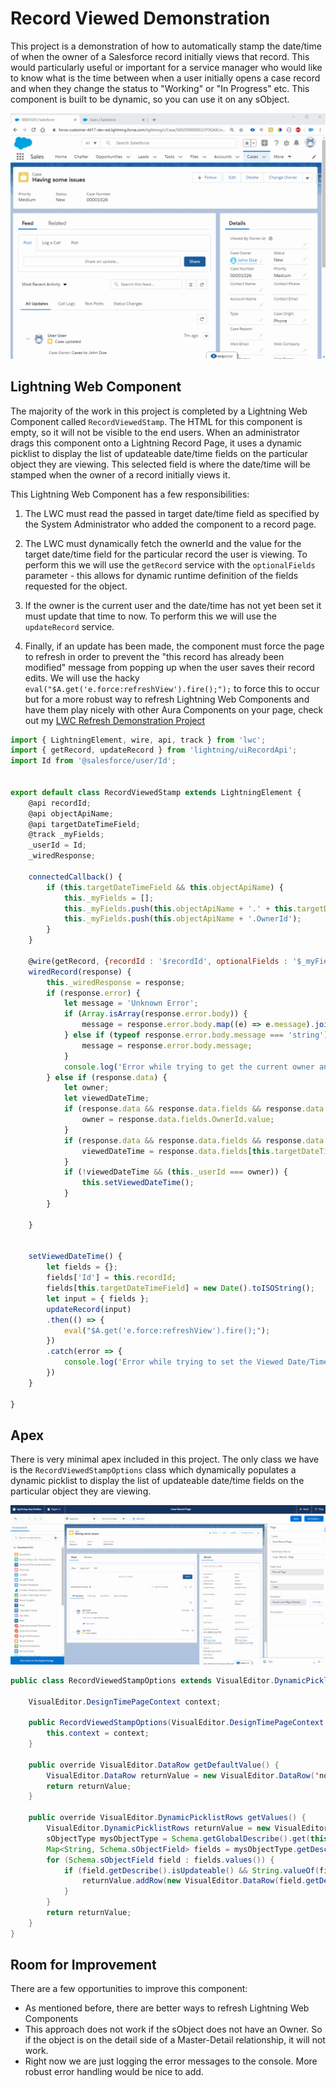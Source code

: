 # Record Viewed Demonstration

This project is a demonstration of how to automatically stamp the date/time of when the owner of a Salesforce record initially views that record. This would particularly useful or important for a service manager who would like to know what is the time between when a user initially opens a case record and when they change the status to "Working" or "In Progress" etc. This component is built to be dynamic, so you can use it on any sObject.

![Stamping Date](images/StampingDate.gif)


## Lightning Web Component

The majority of the work in this project is completed by a Lightning Web Component called `RecordViewedStamp`. The HTML for this component is empty, so it will not be visible to the end users. When an administrator drags this component onto a Lightning Record Page, it uses a dynamic picklist to display the list of updateable date/time fields on the particular object they are viewing. This selected field is where the date/time will be stamped when the owner of a record initially views it.

This Lightning Web Component has a few responsibilities:

1. The LWC must read the passed in target date/time field as specified by the System Administrator who added the component to a record page.

2. The LWC must dynamically fetch the ownerId and the value for the target date/time field for the particular record the user is viewing. To perform this we will use the `getRecord` service with the `optionalFields` parameter - this allows for dynamic runtime definition of the fields requested for the object.

3. If the owner is the current user and the date/time has not yet been set it must update that time to now. To perform this we will use the `updateRecord` service. 

4. Finally, if an update has been made, the component must force the page to refresh in order to prevent the "this record has already been modified" message from popping up when the user saves their record edits. We will use the hacky `eval("$A.get('e.force:refreshView').fire();");` to force this to occur but for a more robust way to refresh Lightning Web Components and have them play nicely with other Aura Components on your page, check out my [LWC Refresh Demonstration Project](https://github.com/mitchspano/LWCRefreshDemo)




```javascript
import { LightningElement, wire, api, track } from 'lwc';
import { getRecord, updateRecord } from 'lightning/uiRecordApi';
import Id from '@salesforce/user/Id';


export default class RecordViewedStamp extends LightningElement {
    @api recordId;
    @api objectApiName;
    @api targetDateTimeField;
    @track _myFields;
    _userId = Id;
    _wiredResponse;

    connectedCallback() {
        if (this.targetDateTimeField && this.objectApiName) {
            this._myFields = [];
            this._myFields.push(this.objectApiName + '.' + this.targetDateTimeField);
            this._myFields.push(this.objectApiName + '.OwnerId');
        }
    }

    @wire(getRecord, {recordId : '$recordId', optionalFields : '$_myFields'})
    wiredRecord(response) {
        this._wiredResponse = response;
        if (response.error) {
            let message = 'Unknown Error';
            if (Array.isArray(response.error.body)) {
                message = response.error.body.map((e) => e.message).join(', ');
            } else if (typeof response.error.body.message === 'string') {
                message = response.error.body.message;
            }
            console.log('Error while trying to get the current owner and viewed date/time : ' + message);
        } else if (response.data) {
            let owner;
            let viewedDateTime;
            if (response.data && response.data.fields && response.data.fields.OwnerId &&response.data.fields.OwnerId.value) {
                owner = response.data.fields.OwnerId.value;
            }
            if (response.data && response.data.fields && response.data.fields[this.targetDateTimeField] &&response.data.fields[this.targetDateTimeField].value) {
                viewedDateTime = response.data.fields[this.targetDateTimeField].value;
            }
            if (!viewedDateTime && (this._userId === owner)) {
                this.setViewedDateTime();
            }
        }

    }


    setViewedDateTime() {
        let fields = {};
        fields['Id'] = this.recordId;
        fields[this.targetDateTimeField] = new Date().toISOString();
        let input = { fields };
        updateRecord(input)
        .then(() => {
            eval("$A.get('e.force:refreshView').fire();");
        })
        .catch(error => {
            console.log('Error while trying to set the Viewed Date/Time');
        })
    }

}
```


## Apex

There is very minimal apex included in this project. The only class we have is the `RecordViewedStampOptions` class which dynamically populates a dynamic picklist to display the list of updateable date/time fields on the particular object they are viewing.

![App Builder](images/AppBuilder.gif)

```java
public class RecordViewedStampOptions extends VisualEditor.DynamicPicklist {

    VisualEditor.DesignTimePageContext context;

    public RecordViewedStampOptions(VisualEditor.DesignTimePageContext context) {
        this.context = context;
    }

    public override VisualEditor.DataRow getDefaultValue() {
        VisualEditor.DataRow returnValue = new VisualEditor.DataRow('none', 'NONE');
        return returnValue;
    }
    
    public override VisualEditor.DynamicPicklistRows getValues() {
        VisualEditor.DynamicPicklistRows returnValue = new VisualEditor.DynamicPicklistRows();
        sObjectType mysObjectType = Schema.getGlobalDescribe().get(this.context.entityName);
        Map<String, Schema.sObjectField> fields = mysObjectType.getDescribe().fields.getMap();
        for (Schema.sObjectField field : fields.values()) {
            if (field.getDescribe().isUpdateable() && String.valueOf(field.getDescribe().getType()).equals('DATETIME')) {
                returnValue.addRow(new VisualEditor.DataRow(field.getDescribe().getName(), field.getDescribe().getName()));
            }
        }
        return returnValue;
    }
}


```

## Room for Improvement
There are a few opportunities to improve this component:
* As mentioned before, there are better ways to refresh Lightning Web Components
* This approach does not work if the sObject does not have an Owner. So if the object is on the detail side of a Master-Detail relationship, it will not work.
* Right now we are just logging the error messages to the console. More robust error handling would be nice to add.